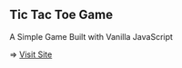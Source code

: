 ## Tic Tac Toe Game

A Simple Game Built with Vanilla JavaScript

=> [Visit Site](https://efaeleng.github.io/Tic-Tac-Toe-Game/) 
